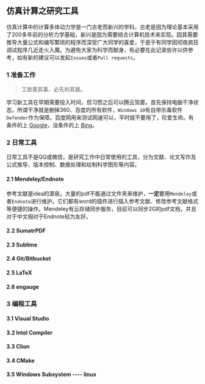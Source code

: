 ## 仿真计算之研究工具
仿真计算中的计算多体动力学是一门古老而新兴的学科，古老是因为理论基本采用了200多年前的分析力学基础，新兴是因为需要结合计算机技术来实现。因其需要推导大量公式和编写繁琐的程序而深受广大同学的喜爱，于是乎有同学因彻夜疯狂调试程序几近走火入魔。为避免大家为科学而献身，有必要在此记录些许以供参考，如有新的建议可以发起`Issues`或者`Pull requests`。

### 1 准备工作
>工欲善其事，必先利其器。

学习新工具在早期需要投入时间，但习惯之后可以腾云驾雾。首先保持电脑干净状态，所谓干净就是删掉360、百度的所有软件，`Windows 10`有自带杀毒软件 `Defender`作为保障。百度网用来测试网速可以，平时就不要用了，珍爱生命。有条件的上 [Google](https://www.google.com/ncr)，没条件的上 [Bing](https://cn.bing.com)。

### 2 日常工具
日常工具不是QQ或微信，是研究工作中日常使用的工具，分为文献、论文写作及公式推导、版本控制、数据处理和绘制科学图形等内容。

#### 2.1 Mendeley/Endnote
参考文献是idea的源泉。大量的pdf不能通过文件夹来维护，**一定**要用`Mendeley`或者`Endnote`进行维护。它们都有word的插件进行插入参考文献、修改参考文献格式等便捷的操作。Mendeley有云存储同步服务，目前可以同步2G的pdf文档，并且对于中文相对于Endnote较为友好。

#### 2.2 SumatrPDF

#### 2.3 Sublime

#### 2.4 Git/Bitbucket

#### 2.5 LaTeX

#### 2.6 engauge

### 3 编程工具

#### 3.1 Visual Studio

#### 3.2 Intel Compiler

#### 3.3 Clion

#### 3.4 CMake

#### 3.5 Windows Subsystem ---- linux
